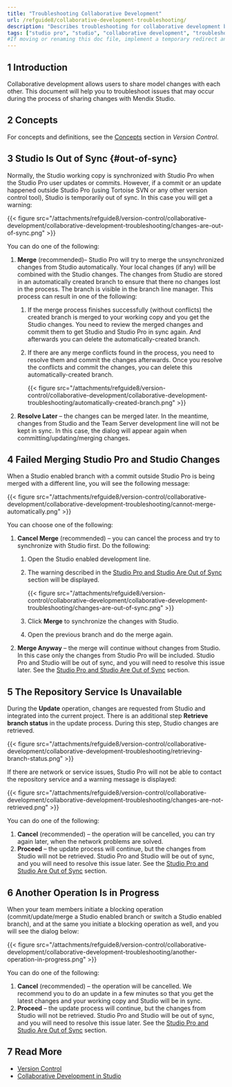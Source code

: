 ```yaml
---
title: "Troubleshooting Collaborative Development"
url: /refguide8/collaborative-development-troubleshooting/
description: "Describes troubleshooting for collaborative development between the Mendix Studio Pro and the Mendix Studio"
tags: ["studio pro", "studio", "collaborative development", "troubleshooting", "troubleshoot"]
#If moving or renaming this doc file, implement a temporary redirect and let the respective team know they should update the URL in the product. See Mapping to Products for more details.
---
```


## 1 Introduction 

Collaborative development allows users to share model changes with each other. This document will help you to troubleshoot issues that may occur during the process of sharing changes with Mendix Studio.

## 2 Concepts

For concepts and definitions, see the [Concepts](/refguide8/version-control/#concepts) section in *Version Control*. 

## 3 Studio Is Out of Sync {#out-of-sync}

Normally, the Studio working copy is synchronized with Studio Pro when the Studio Pro user updates or commits. However, if a commit or an update happened outside Studio Pro (using Tortoise SVN or any other version control tool), Studio is temporarily out of sync. In this case you will get a warning:

{{< figure src="/attachments/refguide8/version-control/collaborative-development/collaborative-development-troubleshooting/changes-are-out-of-sync.png" >}}

You can do one of the following:

1. **Merge** (recommended)–  Studio Pro will try to merge the unsynchronized changes from Studio automatically. Your local changes (if any) will be combined with the Studio changes. The changes from Studio are stored in an automatically created branch to ensure that there no changes lost in the process. The branch is visible in the branch line manager. This process can result in one of the following: <br/>

    1. If the merge process finishes successfully (without conflicts) the created branch is merged to your working copy and you get the Studio changes. You need to review the merged changes and commit them to get Studio and Studio Pro in sync again. And afterwards you can delete the automatically-created branch.<br/>
    1. If there are any merge conflicts found in the process, you need to resolve them and commit the changes afterwards. Once you resolve the conflicts and commit the changes, you can delete this automatically-created branch.<br/>

        {{< figure src="/attachments/refguide8/version-control/collaborative-development/collaborative-development-troubleshooting/automatically-created-branch.png" >}}

2. **Resolve Later** –  the changes can be merged later. In the meantime, changes from Studio and the Team Server development line will not be kept in sync. In this case, the dialog will appear again when committing/updating/merging changes. 

## 4 Failed Merging Studio Pro and Studio Changes 

When a Studio enabled branch with a commit outside Studio Pro is being merged with a different line, you will see the following message:

{{< figure src="/attachments/refguide8/version-control/collaborative-development/collaborative-development-troubleshooting/cannot-merge-automatically.png" >}}

You can choose one of the following:

1. **Cancel Merge** (recommended) – you can cancel the process and try to synchronize with Studio first. Do the following:<br/>
    1. Open the Studio enabled development line.<br/>
    1. The warning described in the [Studio Pro and Studio Are Out of Sync](#out-of-sync) section will be displayed.<br/>

        {{< figure src="/attachments/refguide8/version-control/collaborative-development/collaborative-development-troubleshooting/changes-are-out-of-sync.png" >}}<br/>

    1. Click **Merge** to synchronize the changes with Studio.<br/>
    1. Open the previous branch and do the merge again. 

2. **Merge Anyway** – the merge will continue without changes from Studio. In this case only the changes from Studio Pro will be included. Studio Pro and Studio will be out of sync, and you will need to resolve this issue later. See the [Studio Pro and Studio Are Out of Sync](#out-of-sync) section.

## 5 The Repository Service Is Unavailable

During the **Update** operation, changes are requested from Studio and integrated into the current project.  There is an additional step **Retrieve branch status** in the update process. During this step, Studio changes are retrieved. 

{{< figure src="/attachments/refguide8/version-control/collaborative-development/collaborative-development-troubleshooting/retrieving-branch-status.png" >}}

If there are network or service issues, Studio Pro will not be able to contact the repository service and a warning message is displayed:

{{< figure src="/attachments/refguide8/version-control/collaborative-development/collaborative-development-troubleshooting/changes-are-not-retrieved.png" >}}

You can do one of the following:

1. **Cancel** (recommended) – the operation will be cancelled, you can try again later, when the network problems are solved.
2. **Proceed** – the update process will continue, but the changes from Studio will not be retrieved. Studio Pro and Studio will be out of sync, and you will need to resolve this issue later. See the [Studio Pro and Studio Are Out of Sync](#out-of-sync) section.

## 6 Another Operation Is in Progress

When your team members initiate a blocking operation (commit/update/merge a Studio enabled branch or switch a Studio enabled branch), and at the same you initiate a blocking operation as well, and you will see the dialog below:

{{< figure src="/attachments/refguide8/version-control/collaborative-development/collaborative-development-troubleshooting/another-operation-in-progress.png" >}}

You can do one of the following:

1. **Cancel** (recommended) – the operation will be cancelled. We recommend you to do an update in a few minutes so that you get the latest changes and your working copy and Studio will be in sync.
2. **Proceed** – the update process will continue, but the changes from Studio will not be retrieved. Studio Pro and Studio will be out of sync, and you will need to resolve this issue later. See the [Studio Pro and Studio Are Out of Sync](#out-of-sync) section.

## 7 Read More

* [Version Control](/refguide8/version-control/) 
* [Collaborative Development in Studio](/studio8/collaborative-development/)
